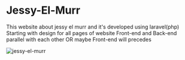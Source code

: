 # Jessy-El-Murr
This website about jessy el murr and it's developed using laravel(php)
Starting with design for all pages of website 
Front-end and Back-end parallel with each other OR maybe Front-end will precedes

![jessy-el-murr](https://user-images.githubusercontent.com/23284781/42728683-64f9457a-87c0-11e8-91da-8125d796d847.jpg)
